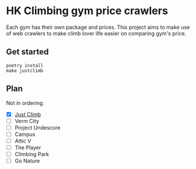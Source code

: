 # HK Climbing gym price crawlers

Each gym has their own package and prices.
This project aims to make use of web crawlers to make climb lover life easier on comparing gym's price.

## Get started

```
poetry install
make justclimb
```

## Plan

Not in ordering.

-   [x] [Just Climb](https://justclimb.hk/price/)
-   [ ] Verm City
-   [ ] Project Undescore
-   [ ] Campus
-   [ ] Attic V
-   [ ] The Player
-   [ ] Climbing Park
-   [ ] Go Nature
